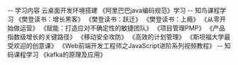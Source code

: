 -- 学习内容
   云桌面开发环境搭建
  《阿里巴巴java编码规范》学习
-- 知鸟课程学习
  《樊登读书：增长黑客》
  《樊登读书：跃迁》
  《樊登读书：上瘾》
  《从零开始做运营》
  《赋能：打造应对不确定性的敏捷团队》
  《项目管理PMP》
  《产品指数级增长的关键路径》
  《移动安全攻防》
  《高效的计划管理》
  《斯坦福大学最受欢迎的创意课》
  《Web前端开发工程师之JavaScript进阶系列视频教程》
-- 知码课程学习
   《kafka的原理及应用》
